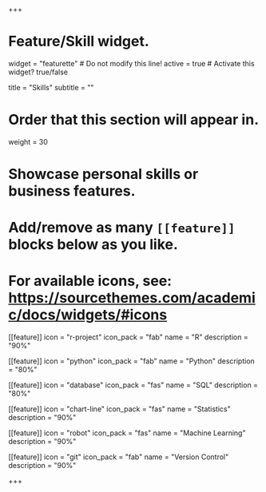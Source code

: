 +++
# Feature/Skill widget.
widget = "featurette"  # Do not modify this line!
active = true  # Activate this widget? true/false

title = "Skills"
subtitle = ""

# Order that this section will appear in.
weight = 30

# Showcase personal skills or business features.
# 
# Add/remove as many `[[feature]]` blocks below as you like.
# 
# For available icons, see: https://sourcethemes.com/academic/docs/widgets/#icons

[[feature]]
  icon = "r-project"
  icon_pack = "fab"
  name = "R"
  description = "90%"
  
[[feature]]
  icon = "python"
  icon_pack = "fab"
  name = "Python"
  description = "80%"
  
[[feature]]
  icon = "database"
  icon_pack = "fas"
  name = "SQL"
  description = "80%"
  
[[feature]]
  icon = "chart-line"
  icon_pack = "fas"
  name = "Statistics"
  description = "90%"  

[[feature]]
  icon = "robot"
  icon_pack = "fas"
  name = "Machine Learning"
  description = "90%"  

[[feature]]
  icon = "git"
  icon_pack = "fab"
  name = "Version Control"
  description = "90%"  
  

+++
